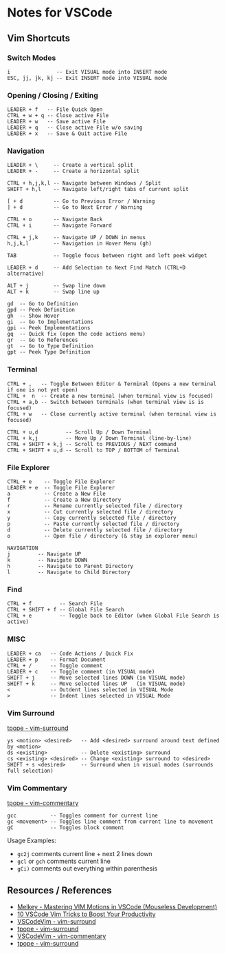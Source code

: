 # Notes for VSCode

## Vim Shortcuts

### Switch Modes

```text
i               -- Exit VISUAL mode into INSERT mode
ESC, jj, jk, kj -- Exit INSERT mode into VISUAL mode
```

### Opening / Closing / Exiting

```text
LEADER + f   -- File Quick Open
CTRL + w + q -- Close active File
LEADER + w   -- Save active File
LEADER + q   -- Close active File w/o saving
LEADER + x   -- Save & Quit active File
```

### Navigation

```text
LEADER + \     -- Create a vertical split
LEADER + -     -- Create a horizontal split

CTRL + h,j,k,l -- Navigate between Windows / Split
SHIFT + h,l    -- Navigate left/right tabs of current split

[ + d          -- Go to Previous Error / Warning
] + d          -- Go to Next Error / Warning

CTRL + o       -- Navigate Back
CTRL + i       -- Navigate Forward

CTRL + j,k     -- Navigate UP / DOWN in menus
h,j,k,l        -- Navigation in Hover Menu (gh)

TAB            -- Toggle focus between right and left peek widget

LEADER + d     -- Add Selection to Next Find Match (CTRL+D alternative)

ALT + j        -- Swap line down
ALT + k        -- Swap line up
```

```text
gd  -- Go to Definition
gpd -- Peek Definition
gh  -- Show Hover
gi  -- Go to Implementations
gpi -- Peek Implementations
gq  -- Quick fix (open the code actions menu)
gr  -- Go to References
gt  -- Go to Type Definition
gpt -- Peek Type Definition
```

### Terminal

```text
CTRL + ,   -- Toggle Between Editor & Terminal (Opens a new terminal if one is not yet open)
CTRL +  n  -- Create a new terminal (when terminal view is focused)
CTRL + a,b -- Switch between terminals (when terminal view is is focused)
CTRL + w   -- Close currently active terminal (when terminal view is focused)

CTRL + u,d         -- Scroll Up / Down Terminal
CTRL + k,j         -- Move Up / Down Terminal (line-by-line)
CTRL + SHIFT + k,j -- Scroll to PREVIOUS / NEXT command
CTRL + SHIFT + u,d -- Scroll to TOP / BOTTOM of Terminal
```

### File Explorer

```text
CTRL + e    -- Toggle File Explorer
LEADER + e  -- Toggle File Explorer
a           -- Create a New File
f           -- Create a New Directory
r           -- Rename currently selected file / directory
x           -- Cut currently selected file / directory
y           -- Copy currently selected file / directory
p           -- Paste currently selected file / directory
d           -- Delete currently selected file / directory
o           -- Open file / directory (& stay in explorer menu)

NAVIGATION
j         -- Navigate UP
k         -- Navigate DOWN
h         -- Navigate to Parent Directory
l         -- Navigate to Child Directory
```

### Find

```text
CTRL + f         -- Search File
CTRL + SHIFT + f -- Global File Search
CTRL + e         -- Toggle back to Editor (when Global File Search is active)
```

### MISC

```text
LEADER + ca   -- Code Actions / Quick Fix
LEADER + p    -- Format Document
CTRL + /      -- Toggle comment
LEADER + c    -- Toggle comment (in VISUAL mode)
SHIFT + j     -- Move selected lines DOWN (in VISUAL mode)
SHIFT + k     -- Move selected lines UP   (in VISUAL mode)
<             -- Outdent lines selected in VISUAL Mode
>             -- Indent lines selected in VISUAL Mode
```

### Vim Surround

[tpope - vim-surround](https://github.com/tpope/vim-surround)

```text
ys <motion> <desired>   -- Add <desired> surround around text defined by <motion>
ds <existing>           -- Delete <existing> surround
cs <existing> <desired> -- Change <existing> surround to <desired>
SHIFT + s <desired>     -- Surround when in visual modes (surrounds full selection)
```

### Vim Commentary

[tpope - vim-commentary](https://github.com/tpope/vim-commentary)

```text
gcc           -- Toggles comment for current line
gc <movement> -- Toggles line comment from current line to movement
gC            -- Toggles block comment
```

Usage Examples:
- `gc2j` comments current line + next 2 lines down
- `gcl` or `gch` comments current line
- `gCi)` comments out everything within parenthesis

## Resources / References
- [Melkey - Mastering VIM Motions in VSCode (Mouseless Development)](https://www.youtube.com/watch?v=GST8we5uABo)
- [10 VSCode Vim Tricks to Boost Your Productivity](https://dev.to/ansonh/10-vs-code-vim-tricks-to-boost-your-productivity-1b0n)
- [VSCodeVim - vim-surround](https://github.com/VSCodeVim/Vim#vim-surround)
- [tpope - vim-surround](https://github.com/tpope/vim-surround)
- [VSCodeVim - vim-commentary](https://github.com/VSCodeVim/Vim#vim-commentary)
- [tpope - vim-surround](https://github.com/tpope/vim-surround)